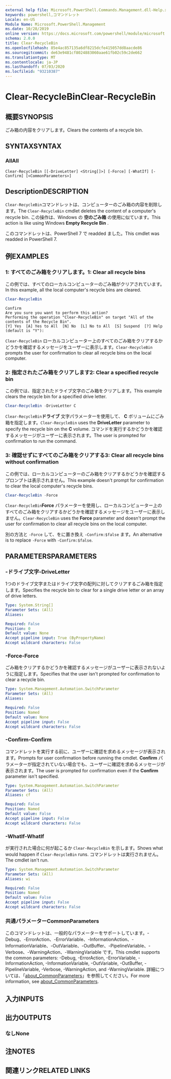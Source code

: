 ```yaml
---
external help file: Microsoft.PowerShell.Commands.Management.dll-Help.xml
keywords: powershell,コマンドレット
Locale: en-US
Module Name: Microsoft.PowerShell.Management
ms.date: 10/28/2019
online version: https://docs.microsoft.com/powershell/module/microsoft.powershell.management/clear-recyclebin?view=powershell-7&WT.mc_id=ps-gethelp
schema: 2.0.0
title: Clear-RecycleBin
ms.openlocfilehash: 85e4ac857135a6df8215dcfe415057dd8aacde86
ms.sourcegitcommit: de63e9481cf8024883060aae61fb02c59c2de662
ms.translationtype: MT
ms.contentlocale: ja-JP
ms.lasthandoff: 07/03/2020
ms.locfileid: "93210387"
---
```

# <span data-ttu-id="e46d2-103">Clear-RecycleBin</span><span class="sxs-lookup"><span data-stu-id="e46d2-103">Clear-RecycleBin</span></span>

## <span data-ttu-id="e46d2-104">概要</span><span class="sxs-lookup"><span data-stu-id="e46d2-104">SYNOPSIS</span></span>
<span data-ttu-id="e46d2-105">ごみ箱の内容をクリアします。</span><span class="sxs-lookup"><span data-stu-id="e46d2-105">Clears the contents of a recycle bin.</span></span>

## <span data-ttu-id="e46d2-106">SYNTAX</span><span class="sxs-lookup"><span data-stu-id="e46d2-106">SYNTAX</span></span>

### <span data-ttu-id="e46d2-107">All</span><span class="sxs-lookup"><span data-stu-id="e46d2-107">All</span></span>

```
Clear-RecycleBin [[-DriveLetter] <String[]>] [-Force] [-WhatIf] [-Confirm] [<CommonParameters>]
```

## <span data-ttu-id="e46d2-108">Description</span><span class="sxs-lookup"><span data-stu-id="e46d2-108">DESCRIPTION</span></span>

<span data-ttu-id="e46d2-109">`Clear-RecycleBin`コマンドレットは、コンピューターのごみ箱の内容を削除します。</span><span class="sxs-lookup"><span data-stu-id="e46d2-109">The `Clear-RecycleBin` cmdlet deletes the content of a computer's recycle bin.</span></span> <span data-ttu-id="e46d2-110">この操作は、Windows の **空のごみ箱** の使用に似ています。</span><span class="sxs-lookup"><span data-stu-id="e46d2-110">This action is like using Windows **Empty Recycle Bin** .</span></span>

<span data-ttu-id="e46d2-111">このコマンドレットは、PowerShell 7 で readded ました。</span><span class="sxs-lookup"><span data-stu-id="e46d2-111">This cmdlet was readded in PowerShell 7.</span></span>

## <span data-ttu-id="e46d2-112">例</span><span class="sxs-lookup"><span data-stu-id="e46d2-112">EXAMPLES</span></span>

### <span data-ttu-id="e46d2-113">1: すべてのごみ箱をクリアします。</span><span class="sxs-lookup"><span data-stu-id="e46d2-113">1: Clear all recycle bins</span></span>

<span data-ttu-id="e46d2-114">この例では、すべてのローカルコンピューターのごみ箱がクリアされています。</span><span class="sxs-lookup"><span data-stu-id="e46d2-114">In this example, all the local computer's recycle bins are cleared.</span></span>

```powershell
Clear-RecycleBin
```

```Output
Confirm
Are you sure you want to perform this action?
Performing the operation "Clear-RecycleBin" on target "All of the contents of the Recycle Bin".
[Y] Yes  [A] Yes to All  [N] No  [L] No to All  [S] Suspend  [?] Help (default is "Y"):
```

<span data-ttu-id="e46d2-115">`Clear-RecycleBin` ローカルコンピューター上のすべてのごみ箱をクリアするかどうかを確認するメッセージをユーザーに表示します。</span><span class="sxs-lookup"><span data-stu-id="e46d2-115">`Clear-RecycleBin` prompts the user for confirmation to clear all recycle bins on the local computer.</span></span>

### <span data-ttu-id="e46d2-116">2: 指定されたごみ箱をクリアします</span><span class="sxs-lookup"><span data-stu-id="e46d2-116">2: Clear a specified recycle bin</span></span>

<span data-ttu-id="e46d2-117">この例では、指定されたドライブ文字のごみ箱をクリアします。</span><span class="sxs-lookup"><span data-stu-id="e46d2-117">This example clears the recycle bin for a specified drive letter.</span></span>

```powershell
Clear-RecycleBin -DriveLetter C
```

<span data-ttu-id="e46d2-118">`Clear-RecycleBin`**ドライブ** 文字パラメーターを使用して、 **C** ボリュームにごみ箱を指定します。</span><span class="sxs-lookup"><span data-stu-id="e46d2-118">`Clear-RecycleBin` uses the **DriveLetter** parameter to specify the recycle bin on the **C** volume.</span></span> <span data-ttu-id="e46d2-119">コマンドを実行するかどうかを確認するメッセージがユーザーに表示されます。</span><span class="sxs-lookup"><span data-stu-id="e46d2-119">The user is prompted for confirmation to run the command.</span></span>

### <span data-ttu-id="e46d2-120">3: 確認せずにすべてのごみ箱をクリアする</span><span class="sxs-lookup"><span data-stu-id="e46d2-120">3: Clear all recycle bins without confirmation</span></span>

<span data-ttu-id="e46d2-121">この例では、ローカルコンピューターのごみ箱をクリアするかどうかを確認するプロンプトは表示されません。</span><span class="sxs-lookup"><span data-stu-id="e46d2-121">This example doesn't prompt for confirmation to clear the local computer's recycle bins.</span></span>

```powershell
Clear-RecycleBin -Force
```

<span data-ttu-id="e46d2-122">`Clear-RecycleBin`**Force** パラメーターを使用し、ローカルコンピューター上のすべてのごみ箱をクリアするかどうかを確認するメッセージをユーザーに表示しません。</span><span class="sxs-lookup"><span data-stu-id="e46d2-122">`Clear-RecycleBin` uses the **Force** parameter and doesn't prompt the user for confirmation to clear all recycle bins on the local computer.</span></span>

<span data-ttu-id="e46d2-123">別の方法と `-Force` して、をに置き換え `-Confirm:$false` ます。</span><span class="sxs-lookup"><span data-stu-id="e46d2-123">An alternative is to replace `-Force` with `-Confirm:$false`.</span></span>

## <span data-ttu-id="e46d2-124">PARAMETERS</span><span class="sxs-lookup"><span data-stu-id="e46d2-124">PARAMETERS</span></span>

### <span data-ttu-id="e46d2-125">-ドライブ文字</span><span class="sxs-lookup"><span data-stu-id="e46d2-125">-DriveLetter</span></span>

<span data-ttu-id="e46d2-126">1つのドライブ文字またはドライブ文字の配列に対してクリアするごみ箱を指定します。</span><span class="sxs-lookup"><span data-stu-id="e46d2-126">Specifies the recycle bin to clear for a single drive letter or an array of drive letters.</span></span>

```yaml
Type: System.String[]
Parameter Sets: (All)
Aliases:

Required: False
Position: 0
Default value: None
Accept pipeline input: True (ByPropertyName)
Accept wildcard characters: False
```

### <span data-ttu-id="e46d2-127">-Force</span><span class="sxs-lookup"><span data-stu-id="e46d2-127">-Force</span></span>

<span data-ttu-id="e46d2-128">ごみ箱をクリアするかどうかを確認するメッセージがユーザーに表示されないように指定します。</span><span class="sxs-lookup"><span data-stu-id="e46d2-128">Specifies that the user isn't prompted for confirmation to clear a recycle bin.</span></span>

```yaml
Type: System.Management.Automation.SwitchParameter
Parameter Sets: (All)
Aliases:

Required: False
Position: Named
Default value: None
Accept pipeline input: False
Accept wildcard characters: False
```

### <span data-ttu-id="e46d2-129">-Confirm</span><span class="sxs-lookup"><span data-stu-id="e46d2-129">-Confirm</span></span>

<span data-ttu-id="e46d2-130">コマンドレットを実行する前に、ユーザーに確認を求めるメッセージが表示されます。</span><span class="sxs-lookup"><span data-stu-id="e46d2-130">Prompts for user confirmation before running the cmdlet.</span></span> <span data-ttu-id="e46d2-131">**Confirm** パラメーターが指定されていない場合でも、ユーザーに確認を求めるメッセージが表示されます。</span><span class="sxs-lookup"><span data-stu-id="e46d2-131">The user is prompted for confirmation even if the **Confirm** parameter isn't specified.</span></span>

```yaml
Type: System.Management.Automation.SwitchParameter
Parameter Sets: (All)
Aliases: cf

Required: False
Position: Named
Default value: False
Accept pipeline input: False
Accept wildcard characters: False
```

### <span data-ttu-id="e46d2-132">-WhatIf</span><span class="sxs-lookup"><span data-stu-id="e46d2-132">-WhatIf</span></span>

<span data-ttu-id="e46d2-133">が実行された場合に何が起こるか `Clear-RecycleBin` を示します。</span><span class="sxs-lookup"><span data-stu-id="e46d2-133">Shows what would happen if `Clear-RecycleBin` runs.</span></span> <span data-ttu-id="e46d2-134">コマンドレットは実行されません。</span><span class="sxs-lookup"><span data-stu-id="e46d2-134">The cmdlet isn't run.</span></span>

```yaml
Type: System.Management.Automation.SwitchParameter
Parameter Sets: (All)
Aliases: wi

Required: False
Position: Named
Default value: False
Accept pipeline input: False
Accept wildcard characters: False
```

### <span data-ttu-id="e46d2-135">共通パラメーター</span><span class="sxs-lookup"><span data-stu-id="e46d2-135">CommonParameters</span></span>

<span data-ttu-id="e46d2-136">このコマンドレットは、一般的なパラメーターをサポートしています。-Debug、-ErrorAction、-ErrorVariable、-InformationAction、-InformationVariable、-OutVariable、-OutBuffer、-PipelineVariable、-Verbose、-WarningAction、-WarningVariable です。</span><span class="sxs-lookup"><span data-stu-id="e46d2-136">This cmdlet supports the common parameters: -Debug, -ErrorAction, -ErrorVariable, -InformationAction, -InformationVariable, -OutVariable, -OutBuffer, -PipelineVariable, -Verbose, -WarningAction, and -WarningVariable.</span></span> <span data-ttu-id="e46d2-137">詳細については、「[about_CommonParameters](https://go.microsoft.com/fwlink/?LinkID=113216)」を参照してください。</span><span class="sxs-lookup"><span data-stu-id="e46d2-137">For more information, see [about_CommonParameters](https://go.microsoft.com/fwlink/?LinkID=113216).</span></span>

## <span data-ttu-id="e46d2-138">入力</span><span class="sxs-lookup"><span data-stu-id="e46d2-138">INPUTS</span></span>

## <span data-ttu-id="e46d2-139">出力</span><span class="sxs-lookup"><span data-stu-id="e46d2-139">OUTPUTS</span></span>

### <span data-ttu-id="e46d2-140">なし</span><span class="sxs-lookup"><span data-stu-id="e46d2-140">None</span></span>

## <span data-ttu-id="e46d2-141">注</span><span class="sxs-lookup"><span data-stu-id="e46d2-141">NOTES</span></span>

## <span data-ttu-id="e46d2-142">関連リンク</span><span class="sxs-lookup"><span data-stu-id="e46d2-142">RELATED LINKS</span></span>
